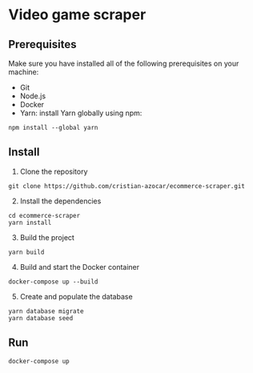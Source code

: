 # Video game scraper

## Prerequisites

Make sure you have installed all of the following prerequisites on your machine:
* Git
* Node.js
* Docker
* Yarn: install Yarn globally using npm:

```
npm install --global yarn
```

## Install

1. Clone the repository
```
git clone https://github.com/cristian-azocar/ecommerce-scraper.git
```

2. Install the dependencies
```
cd ecommerce-scraper
yarn install
```

3. Build the project
```
yarn build
```

4. Build and start the Docker container
```
docker-compose up --build
```

5. Create and populate the database
```
yarn database migrate
yarn database seed
```

## Run

```
docker-compose up
```
